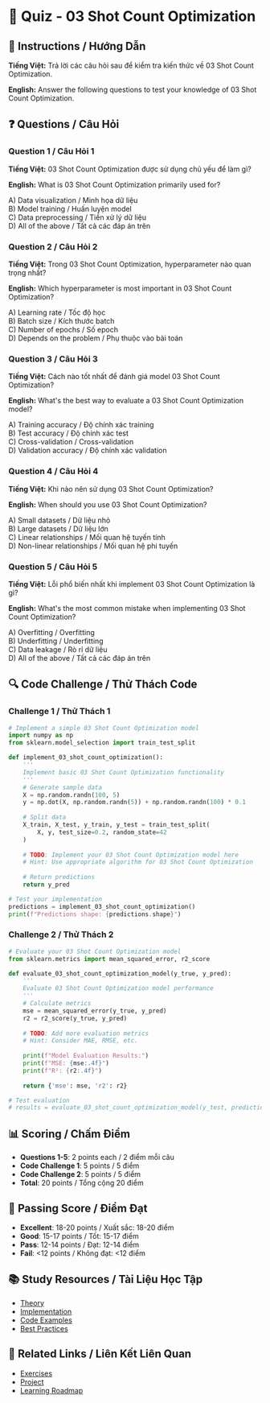 # 🧠 Quiz - 03 Shot Count Optimization

## 📝 Instructions / Hướng Dẫn

**Tiếng Việt:** Trả lời các câu hỏi sau để kiểm tra kiến thức về 03 Shot Count Optimization.

**English:** Answer the following questions to test your knowledge of 03 Shot Count Optimization.

## ❓ Questions / Câu Hỏi

### Question 1 / Câu Hỏi 1
**Tiếng Việt:** 03 Shot Count Optimization được sử dụng chủ yếu để làm gì?

**English:** What is 03 Shot Count Optimization primarily used for?

A) Data visualization / Minh họa dữ liệu  
B) Model training / Huấn luyện model  
C) Data preprocessing / Tiền xử lý dữ liệu  
D) All of the above / Tất cả các đáp án trên

### Question 2 / Câu Hỏi 2
**Tiếng Việt:** Trong 03 Shot Count Optimization, hyperparameter nào quan trọng nhất?

**English:** Which hyperparameter is most important in 03 Shot Count Optimization?

A) Learning rate / Tốc độ học  
B) Batch size / Kích thước batch  
C) Number of epochs / Số epoch  
D) Depends on the problem / Phụ thuộc vào bài toán

### Question 3 / Câu Hỏi 3
**Tiếng Việt:** Cách nào tốt nhất để đánh giá model 03 Shot Count Optimization?

**English:** What's the best way to evaluate a 03 Shot Count Optimization model?

A) Training accuracy / Độ chính xác training  
B) Test accuracy / Độ chính xác test  
C) Cross-validation / Cross-validation  
D) Validation accuracy / Độ chính xác validation

### Question 4 / Câu Hỏi 4
**Tiếng Việt:** Khi nào nên sử dụng 03 Shot Count Optimization?

**English:** When should you use 03 Shot Count Optimization?

A) Small datasets / Dữ liệu nhỏ  
B) Large datasets / Dữ liệu lớn  
C) Linear relationships / Mối quan hệ tuyến tính  
D) Non-linear relationships / Mối quan hệ phi tuyến

### Question 5 / Câu Hỏi 5
**Tiếng Việt:** Lỗi phổ biến nhất khi implement 03 Shot Count Optimization là gì?

**English:** What's the most common mistake when implementing 03 Shot Count Optimization?

A) Overfitting / Overfitting  
B) Underfitting / Underfitting  
C) Data leakage / Rò rỉ dữ liệu  
D) All of the above / Tất cả các đáp án trên

## 🔍 Code Challenge / Thử Thách Code

### Challenge 1 / Thử Thách 1
```python
# Implement a simple 03 Shot Count Optimization model
import numpy as np
from sklearn.model_selection import train_test_split

def implement_03_shot_count_optimization():
    '''
    Implement basic 03 Shot Count Optimization functionality
    '''
    # Generate sample data
    X = np.random.randn(100, 5)
    y = np.dot(X, np.random.randn(5)) + np.random.randn(100) * 0.1
    
    # Split data
    X_train, X_test, y_train, y_test = train_test_split(
        X, y, test_size=0.2, random_state=42
    )
    
    # TODO: Implement your 03 Shot Count Optimization model here
    # Hint: Use appropriate algorithm for 03 Shot Count Optimization
    
    # Return predictions
    return y_pred

# Test your implementation
predictions = implement_03_shot_count_optimization()
print(f"Predictions shape: {predictions.shape}")
```

### Challenge 2 / Thử Thách 2
```python
# Evaluate your 03 Shot Count Optimization model
from sklearn.metrics import mean_squared_error, r2_score

def evaluate_03_shot_count_optimization_model(y_true, y_pred):
    '''
    Evaluate 03 Shot Count Optimization model performance
    '''
    # Calculate metrics
    mse = mean_squared_error(y_true, y_pred)
    r2 = r2_score(y_true, y_pred)
    
    # TODO: Add more evaluation metrics
    # Hint: Consider MAE, RMSE, etc.
    
    print(f"Model Evaluation Results:")
    print(f"MSE: {mse:.4f}")
    print(f"R²: {r2:.4f}")
    
    return {'mse': mse, 'r2': r2}

# Test evaluation
# results = evaluate_03_shot_count_optimization_model(y_test, predictions)
```

## 📊 Scoring / Chấm Điểm

- **Questions 1-5**: 2 points each / 2 điểm mỗi câu
- **Code Challenge 1**: 5 points / 5 điểm
- **Code Challenge 2**: 5 points / 5 điểm
- **Total**: 20 points / Tổng cộng 20 điểm

## 🎯 Passing Score / Điểm Đạt

- **Excellent**: 18-20 points / Xuất sắc: 18-20 điểm
- **Good**: 15-17 points / Tốt: 15-17 điểm  
- **Pass**: 12-14 points / Đạt: 12-14 điểm
- **Fail**: <12 points / Không đạt: <12 điểm

## 📚 Study Resources / Tài Liệu Học Tập

- [Theory](./THEORY_03_shot_count_optimization.md)
- [Implementation](./IMPLEMENTATION_03_shot_count_optimization.md)
- [Code Examples](./CODE_EXAMPLES_03_shot_count_optimization.md)
- [Best Practices](./BEST_PRACTICES_03_shot_count_optimization.md)

## 🔗 Related Links / Liên Kết Liên Quan

- [Exercises](./EXERCISES_03_shot_count_optimization.md)
- [Project](./PROJECT_03_shot_count_optimization.md)
- [Learning Roadmap](./LEARNING_ROADMAP_03_shot_count_optimization.md)
